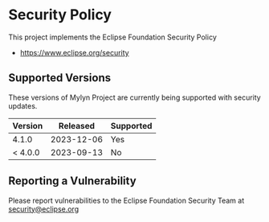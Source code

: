 # Security Policy

This project implements the Eclipse Foundation Security Policy

* https://www.eclipse.org/security

## Supported Versions

These versions of Mylyn Project are currently being supported with security
updates.

| Version  | Released   | Supported | 
| -------- | ---------- | --------- | 
| 4.1.0    | 2023-12-06 | Yes       | 
| < 4.0.0  | 2023-09-13 | No        | 

## Reporting a Vulnerability

Please report vulnerabilities to the Eclipse Foundation Security Team at
security@eclipse.org